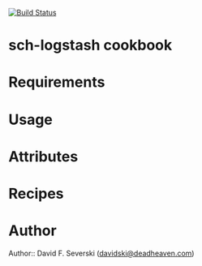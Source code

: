 [![Build Status](https://secure.travis-ci.org/davidski/sch-logstash.png)](http://travis-ci.org/davidski/sch-logstash)

# sch-logstash cookbook

# Requirements

# Usage

# Attributes

# Recipes

# Author

Author:: David F. Severski (<davidski@deadheaven.com>)
